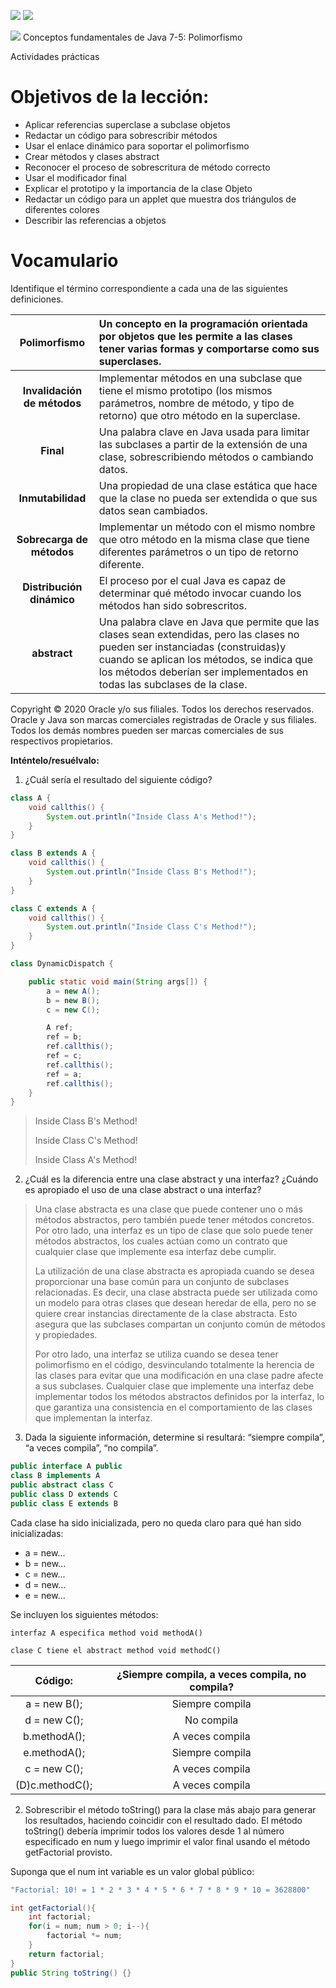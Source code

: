 ﻿![](https://imgur.com/DTwwCeI.png) ![](https://imgur.com/Erd7DXs.png)

![](https://imgur.com/F7J0Q1r.png)
Conceptos fundamentales de Java 7-5: Polimorfismo

Actividades prácticas

# Objetivos de la lección:

- Aplicar referencias superclase a subclase objetos
- Redactar un código para sobrescribir métodos
- Usar el enlace dinámico para soportar el polimorfismo
- Crear métodos y clases abstract
- Reconocer el proceso de sobrescritura de método correcto
- Usar el modificador final
- Explicar el prototipo y la importancia de la clase Objeto
- Redactar un código para un applet que muestra dos triángulos de diferentes colores
- Describir las referencias a objetos

# Vocamulario

Identifique el término correspondiente a cada una de las siguientes definiciones.

|      **Polimorfismo**       | Un concepto en la programación orientada por objetos que les permite a las clases tener varias formas y comportarse como sus superclases.                                                                                                               |
| :-------------------------: | :------------------------------------------------------------------------------------------------------------------------------------------------------------------------------------------------------------------------------------------------------ |
| **Invalidación de métodos** | Implementar métodos en una subclase que tiene el mismo prototipo (los mismos parámetros, nombre de método, y tipo de retorno) que otro método en la superclase.                                                                                         |
|          **Final**          | Una palabra clave en Java usada para limitar las subclases a partir de la extensión de una clase, sobrescribiendo métodos o cambiando datos.                                                                                                            |
|      **Inmutabilidad**      | Una propiedad de una clase estática que hace que la clase no pueda ser extendida o que sus datos sean cambiados.                                                                                                                                        |
|  **Sobrecarga de métodos**  | Implementar un método con el mismo nombre que otro método en la misma clase que tiene diferentes parámetros o un tipo de retorno diferente.                                                                                                             |
|  **Distribución dinámico**  | El proceso por el cual Java es capaz de determinar qué método invocar cuando los métodos han sido sobrescritos.                                                                                                                                         |
|        **abstract**         | Una palabra clave en Java que permite que las clases sean extendidas, pero las clases no pueden ser instanciadas (construidas)y cuando se aplican los métodos, se indica que los métodos deberían ser implementados en todas las subclases de la clase. |

Copyright © 2020 Oracle y/o sus filiales. Todos los derechos reservados. Oracle y Java son marcas comerciales registradas de Oracle y sus filiales. Todos los demás nombres pueden ser marcas comerciales de sus respectivos propietarios.

**Inténtelo/resuélvalo:**

1. ¿Cuál sería el resultado del siguiente código?

```java
class A {
	void callthis() {
		System.out.println("Inside Class A's Method!");
	}
}
```

```java
class B extends A {
    void callthis() {
        System.out.println("Inside Class B's Method!");
    }
}
```

```java
class C extends A {
    void callthis() {
        System.out.println("Inside Class C's Method!");
    }
}
```

```java
class DynamicDispatch {

    public static void main(String args[]) {
        a = new A();
        b = new B();
        c = new C();

        A ref;
        ref = b;
        ref.callthis();
        ref = c;
        ref.callthis();
        ref = a;
        ref.callthis();
    }
}
```

> Inside Class B's Method!
>
> Inside Class C's Method!
>
> Inside Class A's Method!

2. ¿Cuál es la diferencia entre una clase abstract y una interfaz? ¿Cuándo es apropiado el uso de una clase abstract o una interfaz?

> Una clase abstracta es una clase que puede contener uno o más métodos abstractos, pero también puede tener métodos concretos. Por otro lado, una interfaz es un tipo de clase que solo puede tener métodos abstractos, los cuales actúan como un contrato que cualquier clase que implemente esa interfaz debe cumplir.
>
> La utilización de una clase abstracta es apropiada cuando se desea proporcionar una base común para un conjunto de subclases relacionadas. Es decir, una clase abstracta puede ser utilizada como un modelo para otras clases que desean heredar de ella, pero no se quiere crear instancias directamente de la clase abstracta. Esto asegura que las subclases compartan un conjunto común de métodos y propiedades.
>
> Por otro lado, una interfaz se utiliza cuando se desea tener polimorfismo en el código, desvinculando totalmente la herencia de las clases para evitar que una modificación en una clase padre afecte a sus subclases. Cualquier clase que implemente una interfaz debe implementar todos los métodos abstractos definidos por la interfaz, lo que garantiza una consistencia en el comportamiento de las clases que implementan la interfaz.

3. Dada la siguiente información, determine si resultará: “siempre compila”, “a veces compila”, “no compila”.

```java
public interface A public
class B implements A
public abstract class C
public class D extends C
public class E extends B
```

Cada clase ha sido inicializada, pero no queda claro para qué han sido inicializadas:

- a = new...
- b = new...
- c = new...
- d = new...
- e = new...

Se incluyen los siguientes métodos:

`interfaz A especifica method void methodA()`

`clase C tiene el abstract method void methodC()`

|   **Código:**   | **¿Siempre compila, a veces compila, no compila?** |
| :-------------: | :------------------------------------------------: |
|  a = new B();   |                  Siempre compila                   |
|  d = new C();   |                     No compila                     |
|  b.methodA();   |                  A veces compila                   |
|  e.methodA();   |                  Siempre compila                   |
|  c = new C();   |                  A veces compila                   |
| (D)c.methodC(); |                  A veces compila                   |

2. Sobrescribir el método toString() para la clase más abajo para generar los resultados, haciendo coincidir con el resultado dado. El método toString() debería imprimir todos los valores desde 1 al número especificado en num y luego imprimir el valor final usando el método getFactorial provisto.

Suponga que el num int variable es un valor global público:

```bash
"Factorial: 10! = 1 * 2 * 3 * 4 * 5 * 6 * 7 * 8 * 9 * 10 = 3628800"
```

```java
int getFactorial(){
    int factorial;
    for(i = num; num > 0; i--){
        factorial *= num;
    }
    return factorial;
}
public String toString() {}
```
